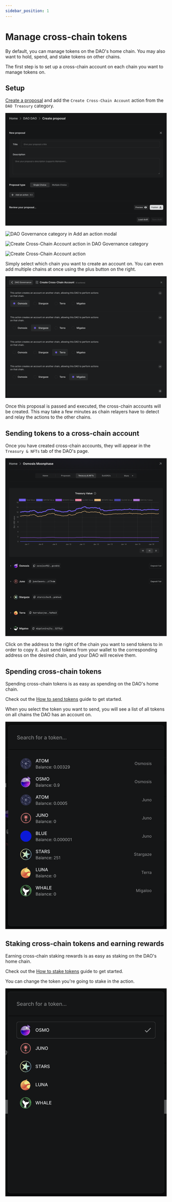 ```yaml
---
sidebar_position: 1
---
```


# Manage cross-chain tokens

By default, you can manage tokens on the DAO's home chain. You may also want to
hold, spend, and stake tokens on other chains.

The first step is to set up a cross-chain account on each chain you want to
manage tokens on.

## Setup

[Create a proposal](/how-to/how-to-create-a-proposal) and add the `Create
Cross-Chain Account` action from the `DAO Treasury` category.

![Create proposal form](/img/features/proposals/single-choice-proposal.png)

![DAO Governance category in Add an action
modal](/img/how-to/add-action-modal-dao-governance-category.png)

![Create Cross-Chain Account action in DAO Governance
category](/img/how-to/cross-chain-action-dao-governance-category.png)

![Create Cross-Chain Account
action](/img/how-to/create-cross-chain-account-action.png)

Simply select which chain you want to create an account on. You can even add
multiple chains at once using the plus button on the right.

![Multiple chains](/img/how-to/create-cross-chain-account-action-multiple.png)

Once this proposal is passed and executed, the cross-chain accounts will be
created. This may take a few minutes as chain relayers have to detect and relay
the actions to the other chains.

## Sending tokens to a cross-chain account

Once you have created cross-chain accounts, they will appear in the `Treasury &
NFTs` tab of the DAO's page.

![Treasury & NFTs tab](/img/how-to/treasury-nfts-tab.png)

Click on the address to the right of the chain you want to send tokens to in
order to copy it. Just send tokens from your wallet to the corresponding address
on the desired chain, and your DAO will receive them.

## Spending cross-chain tokens

Spending cross-chain tokens is as easy as spending on the DAO's home chain.

Check out the [How to send tokens](/how-to/how-to-send-tokens) guide to get
started.

When you select the token you want to send, you will see a list of all tokens on
all chains the DAO has an account on.

![Spend token modal](/img/how-to/spend-tokens-modal.png)

## Staking cross-chain tokens and earning rewards

Earning cross-chain staking rewards is as easy as staking on the DAO's home
chain.

Check out the [How to stake tokens](/how-to/how-to-stake-tokens) guide to get
started.

You can change the token you're going to stake in the action.

![Staking token picker](/img/how-to/staking-token-picker.png)
